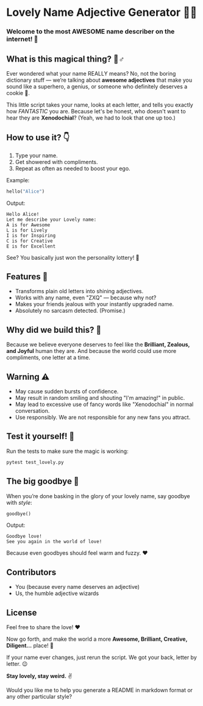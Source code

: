 # Lovely Name Adjective Generator 💖✨

### Welcome to the most **AWESOME** name describer on the internet! 🎉

## What is this magical thing? 🧙♂️

Ever wondered what your name REALLY means? No, not the boring dictionary stuff — we’re talking about **awesome adjectives** that make you sound like a superhero, a genius, or someone who definitely deserves a cookie 🍪.

This little script takes your name, looks at each letter, and tells you exactly how *FANTASTIC* you are. Because let's be honest, who doesn't want to hear they are **Xenodochial**? (Yeah, we had to look that one up too.)

## How to use it? 👇

1. Type your name.
2. Get showered with compliments.
3. Repeat as often as needed to boost your ego.

Example:

```python
hello("Alice")
```

Output:

```
Hello Alice!
Let me describe your Lovely name:
A is for Awesome
L is for Lively
I is for Inspiring
C is for Creative
E is for Excellent
```

See? You basically just won the personality lottery! 🎰

## Features 🚀

- Transforms plain old letters into shining adjectives.
- Works with any name, even "ZXQ" — because why not?
- Makes your friends jealous with your instantly upgraded name.
- Absolutely no sarcasm detected. (Promise.)

## Why did we build this? 🤔

Because we believe everyone deserves to feel like the **Brilliant, Zealous, and Joyful** human they are. And because the world could use more compliments, one letter at a time.

## Warning ⚠️

- May cause sudden bursts of confidence.
- May result in random smiling and shouting "I'm amazing!" in public.
- May lead to excessive use of fancy words like "Xenodochial" in normal conversation.
- Use responsibly. We are not responsible for any new fans you attract.

## Test it yourself! 🧪

Run the tests to make sure the magic is working:

```bash
pytest test_lovely.py
```

## The big goodbye 👋

When you’re done basking in the glory of your lovely name, say goodbye with *style*:

```python
goodbye()
```

Output:

```
Goodbye love!
See you again in the world of love!
```

Because even goodbyes should feel warm and fuzzy. ❤️

## Contributors

- You (because every name deserves an adjective)
- Us, the humble adjective wizards

## License

Feel free to share the love! ❤️

Now go forth, and make the world a more **Awesome, Brilliant, Creative, Diligent…** place! 🎈

If your name ever changes, just rerun the script. We got your back, letter by letter. 😉

**Stay lovely, stay weird.** ✌️

Would you like me to help you generate a README in markdown format or any other particular style?